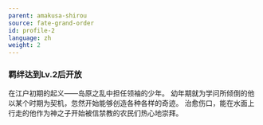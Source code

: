 ```yaml
---
parent: amakusa-shirou
source: fate-grand-order
id: profile-2
language: zh
weight: 2
---
```


### 羁绊达到Lv.2后开放

在江户初期的起义——岛原之乱中担任领袖的少年。
幼年期就为学问所倾倒的他以某个时期为契机，忽然开始能够创造各种各样的奇迹。
治愈伤口，能在水面上行走的他作为神之子开始被信禁教的农民们热心地崇拜。
